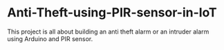 # Anti-Theft-using-PIR-sensor-in-IoT
This project is all about building an anti theft alarm or an intruder alarm using Arduino and PIR sensor.

